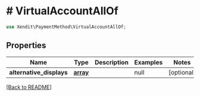 # # VirtualAccountAllOf


```php
use Xendit\PaymentMethod\VirtualAccountAllOf;
```

## Properties

Name | Type | Description | Examples | Notes
------------ | ------------- | ------------- | ------------- | ------------- 
**alternative_displays** | [**array**](VirtualAccountAlternativeDisplay.md) |  | null |  [optional]

[[Back to README]](../../README.md)
